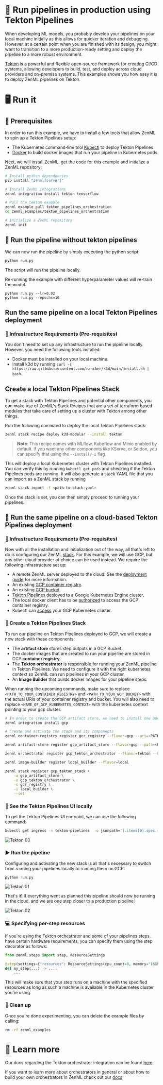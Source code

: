 # 🏃 Run pipelines in production using Tekton Pipelines

When developing ML models, you probably develop your pipelines on your local
machine initially as this allows for quicker iteration and debugging. However,
at a certain point when you are finished with its design, you might want to 
transition to a more production-ready setting and deploy the pipeline to a more
robust environment.

[Tekton](https://tekton.dev/) is a powerful and flexible open-source framework 
for creating CI/CD systems, allowing developers to build, test, and deploy 
across cloud providers and on-premise systems. This examples shows you how easy 
it is to deploy ZenML pipelines on Tekton.

# 🖥 Run it

## 📄 Prerequisites

In order to run this example, we have to install a few tools that allow ZenML to
spin up a Tekton Pipelines setup:

* The Kubernetes command-line tool [Kubectl](https://kubernetes.io/docs/tasks/tools/#kubectl)
to deploy Tekton Pipelines
* [Docker](https://docs.docker.com/get-docker/) to build docker images that run
your pipeline in Kubernetes pods 

Next, we will install ZenML, get the code for this example and initialize a
ZenML repository:

```bash
# Install python dependencies
pip install "zenml[server]"

# Install ZenML integrations
zenml integration install tekton tensorflow

# Pull the tekton example
zenml example pull tekton_pipelines_orchestration
cd zenml_examples/tekton_pipelines_orchestration

# Initialize a ZenML repository
zenml init
```

## 🏃 Run the pipeline **without** tekton pipelines

We can now run the pipeline by simply executing the python script:

```bash
python run.py
```

The script will run the pipeline locally.

Re-running the example with different hyperparameter values will re-train
the model.

```shell
python run.py --lr=0.02
python run.py --epochs=10
```

## Run the same pipeline on a local Tekton Pipelines deployment

### 📄 Infrastructure Requirements (Pre-requisites)

You don't need to set up any infrastructure to run the pipeline locally. However, you need the following tools installed:
  * Docker must be installed on your local machine.
  * Install k3d by running `curl -s https://raw.githubusercontent.com/rancher/k3d/main/install.sh | bash`.

## Create a local Tekton Pipelines Stack

To get a stack with Tekton Pipelines and potential other components, you can make use of ZenML's Stack Recipes that are a set of terraform based modules that take care of setting up a cluster with Tekton among other things.

Run the following command to deploy the local Tekton Pipelines stack:

```bash
zenml stack recipe deploy k3d-modular --install tekton
```

>**Note**:
> This recipe comes with MLflow, Kubeflow and Minio enabled by default. If you want any other components like KServe, or Seldon, you can specify that using the `--install/-i` flag.

This will deploy a local Kubernetes cluster with Tekton Pipelines installed. You can verify this by running `kubectl get pods` and checking if the Tekton Pipelines pods are running.
It will also generate a stack YAML file that you can import as a ZenML stack by running 

```bash
zenml stack import -f <path-to-stack-yaml>
```
Once the stack is set, you can then simply proceed to running your pipelines.

## 🏃️ Run the same pipeline on a cloud-based Tekton Pipelines deployment

### 📄 Infrastructure Requirements (Pre-requisites)

Now with all the installation and initialization out of the way, all that's left
to do is configuring our ZenML [stack](https://docs.zenml.io/getting-started/core-concepts). For
this example, we will use GCP, but any other cloud provider of choice can be used instead. We require the following infrastructure set up:

* A remote ZenML server deployed to the cloud. See the 
[deployment guide](https://docs.zenml.io/getting-started/deploying-zenml) for
more information.
* An existing [GCP container registry](https://cloud.google.com/container-registry/docs).
* An existing [GCP bucket](https://cloud.google.com/storage/docs/creating-buckets).
* [Tekton Pipelines](https://tekton.dev/docs/pipelines/install/#installing-tekton-pipelines-on-kubernetes) deployed to a Google 
Kubernetes Engine cluster.
* The local docker client has to be [authorized](https://cloud.google.com/container-registry/docs/advanced-authentication) 
to access the GCP container registry.
* Kubectl can [access](https://cloud.google.com/kubernetes-engine/docs/how-to/cluster-access-for-kubectl) your GCP 
Kubernetes cluster.


### 🥞 Create a Tekton Pipelines Stack

To run our pipeline on Tekton Pipelines deployed to GCP, we will create a new 
stack with these components:

* The **artifact store** stores step outputs in a GCP Bucket.
* The docker images that are created to run your pipeline are stored in 
GCP **container registry**.
* The **Tekton orchestrator** is responsible for running your ZenML pipeline 
in Tekton Pipelines. We need to configure it with the right kubernetes context 
so ZenML can run pipelines in your GCP cluster. 
* An **Image Builder** that builds docker images for your pipeline steps.

When running the upcoming commands, make sure to replace 
`<PATH_TO_YOUR_CONTAINER_REGISTRY>` and `<PATH_TO_YOUR_GCP_BUCKET>` with the 
actual URIs of your container registry and bucket. You will also need to replace
`<NAME_OF_GCP_KUBERNETES_CONTEXT>` with the kubernetes context pointing to your 
gcp cluster.

```bash
# In order to create the GCP artifact store, we need to install one additional ZenML integration:
zenml integration install gcp

# Create and activate the stack and its components
zenml container-registry register gcr_registry --flavor=gcp --uri=<PATH_TO_YOUR_CONTAINER_REGISTRY>

zenml artifact-store register gcp_artifact_store --flavor=gcp --path=<PATH_TO_YOUR_GCP_BUCKET>

zenml orchestrator register gcp_tekton_orchestrator --flavor=tekton --kubernetes_context=<NAME_OF_GCP_KUBERNETES_CONTEXT>

zenml image-builder register local_builder --flavor=local

zenml stack register gcp_tekton_stack \
    -a gcp_artifact_store \
    -o gcp_tekton_orchestrator \
    -c gcr_registry \
    -i local_builder \
    --set
```

### 🏁 See the Tekton Pipelines UI locally

To get the Tekton Pipelines UI endpoint, we can use the following command:

```bash
kubectl get ingress -n tekton-pipelines  -o jsonpath='{.items[0].spec.rules[0].host}'
```


![Tekton 00](assets/tekton_ui.png)

### ▶️ Run the pipeline

Configuring and activating the new stack is all that's necessary to switch from 
running your pipelines locally to running them on GCP:

```bash
python run.py
```

![Tekton 01](assets/tekton_ui_2.png)

That's it! If everything went as planned this pipeline should now be running in 
the cloud, and we are one step closer to a production pipeline!

![Tekton 02](assets/tekton_ui_3.png)

### 💻 Specifying per-step resources

If you're using the Tekton orchestrator and some of your pipelines steps have 
certain hardware requirements, you can specify them using the step decorator as 
follows:

```python
from zenml.steps import step, ResourceSettings

@step(settings={"resources": ResourceSettings(cpu_count=8, memory="16GB")})
def my_step(...) -> ...:
    ...
```

This will make sure that your step runs on a machine with the specified 
resources as long as such a machine is available in the Kubernetes cluster 
you're using.

### 🧽 Clean up

Once you're done experimenting, you can delete the example files by calling:

```bash
rm -rf zenml_examples
```

# 📜 Learn more

Our docs regarding the Tekton orchestrator integration can be found 
[here](https://docs.zenml.io/component-gallery/orchestrators/tekton).

If you want to learn more about orchestrators in general or about how to build 
your own orchestrators in ZenML check out our 
[docs](https://docs.zenml.io/component-gallery/orchestrators/custom).
